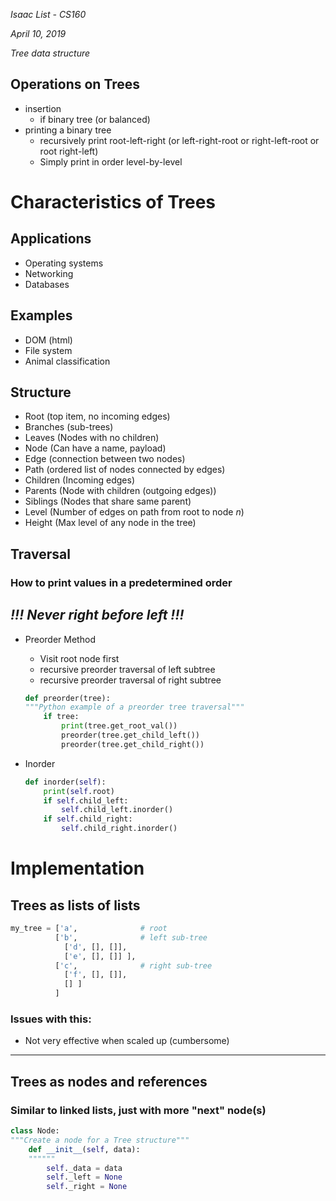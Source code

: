 <i>Isaac List - CS160 

April 10, 2019

Tree data structure</i>


## Operations on Trees
- insertion
    - if binary tree (or balanced)
- printing a binary tree
    - recursively print root-left-right (or left-right-root or right-left-root or root right-left)
    - Simply print in order level-by-level

# Characteristics of Trees

## Applications
- Operating systems
- Networking
- Databases

## Examples
- DOM (html)
- File system
- Animal classification

## Structure
- Root (top item, no incoming edges)
- Branches (sub-trees)
- Leaves (Nodes with no children)
- Node (Can have a name, payload)
- Edge (connection between two nodes)
- Path (ordered list of nodes connected by edges)
- Children (Incoming edges)
- Parents (Node with children (outgoing edges))
- Siblings (Nodes that share same parent)
- Level (Number of edges on path from root to node <i>n</i>)
- Height (Max level of any node in the tree)

## Traversal

### How to print values in a predetermined order

## <i>!!! Never right before left !!!</i>

- Preorder Method
    - Visit root node first
    - recursive preorder traversal of left subtree
    - recursive preorder traversal of right subtree

    ```python
    def preorder(tree):
    """Python example of a preorder tree traversal"""
        if tree:
            print(tree.get_root_val())
            preorder(tree.get_child_left())
            preorder(tree.get_child_right())
    ```

- Inorder

    ```python
    def inorder(self):
        print(self.root)
        if self.child_left:
            self.child_left.inorder()
        if self.child_right:
            self.child_right.inorder()

# Implementation

## Trees as lists of lists

```python
my_tree = ['a',              # root
          ['b',              # left sub-tree
            ['d', [], []],
            ['e', [], []] ],
          ['c',              # right sub-tree
            ['f', [], []],
            [] ]
          ]
```

### Issues with this:
- Not very effective when scaled up (cumbersome)

---

## Trees as nodes and references 

### Similar to linked lists, just with more "next" node(s)

```python
class Node:
"""Create a node for a Tree structure"""
    def __init__(self, data):
    """"""
        self._data = data
        self._left = None
        self._right = None
```